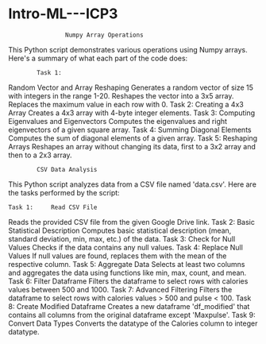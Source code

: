 # Intro-ML---ICP3

                    Numpy Array Operations
  This Python script demonstrates various operations using Numpy arrays. Here's a summary of what each part of the code does:

			Task 1: 
  Random Vector and Array Reshaping
  Generates a random vector of size 15 with integers in the range 1-20.
  Reshapes the vector into a 3x5 array.
  Replaces the maximum value in each row with 0.
			Task 2: 
  Creating a 4x3 Array
  Creates a 4x3 array with 4-byte integer elements.
			Task 3: 
  Computing Eigenvalues and Eigenvectors
  Computes the eigenvalues and right eigenvectors of a given square array.
			Task 4: 
  Summing Diagonal Elements
  Computes the sum of diagonal elements of a given array.
			Task 5: 
  Reshaping Arrays
  Reshapes an array without changing its data, first to a 3x2 array and then to a 2x3 array.


			CSV Data Analysis
This Python script analyzes data from a CSV file named 'data.csv'. Here are the tasks performed by the script:

	Task 1: 	Read CSV File
Reads the provided CSV file from the given Google Drive link.
	Task 2: 	Basic Statistical Description
Computes basic statistical description (mean, standard deviation, min, max, etc.) of the data.
	Task 3: 	Check for Null Values
Checks if the data contains any null values.
	Task 4: 	Replace Null Values
If null values are found, replaces them with the mean of the respective column.
	Task 5: 	Aggregate Data
Selects at least two columns and aggregates the data using functions like min, max, count, and mean.
	Task 6: 	Filter Dataframe
Filters the dataframe to select rows with calories values between 500 and 1000.
	Task 7: 	Advanced Filtering
Filters the dataframe to select rows with calories values > 500 and pulse < 100.
	Task 8: 	Create Modified Dataframe
Creates a new dataframe 'df_modified' that contains all columns from the original dataframe except 'Maxpulse'.
	Task 9: 	Convert Data Types
Converts the datatype of the Calories column to integer datatype.
